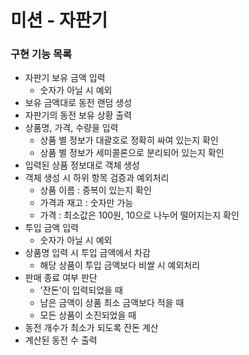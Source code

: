 # 미션 - 자판기

### 구현 기능 목록  

- 자판기 보유 금액 입력
  - 숫자가 아닐 시 예외  
- 보유 금액대로 동전 랜덤 생성
- 자판기의 동전 보유 상황 출력
- 상품명, 가격, 수량을 입력  
  - 상품 별 정보가 대괄호로 정확히 싸여 있는지 확인  
  - 상품 별 정보가 세미콜론으로 분리되어 있는지 확인     
- 입력된 상품 정보대로 객체 생성  
- 객체 생성 시 하위 항목 검증과 예외처리  
  - 상품 이름 : 중복이 있는지 확인      
  - 가격과 재고 : 숫자만 가능      
  - 가격 : 최소값은 100원, 10으로 나누어 떨어지는지 확인   
- 투입 금액 입력  
  - 숫자가 아닐 시 예외  
- 상품명 입력 시 투입 금액에서 차감  
  - 해당 상품이 투입 금액보다 비쌀 시 예외처리  
- 판매 종료 여부 판단  
  - '잔돈'이 입력되었을 때  
  - 남은 금액이 상품 최소 금액보다 적을 때  
  - 모든 상품이 소진되었을 때  
- 동전 개수가 최소가 되도록 잔돈 계산  
- 계산된 동전 수 출력  
